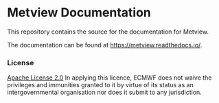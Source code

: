 
# Metview Documentation

This repository contains the source for the documentation for Metview.

The documentation can be found at <https://metview.readthedocs.io/>.


### License
[Apache License 2.0](LICENSE) In applying this licence, ECMWF does not waive the privileges and immunities 
granted to it by virtue of its status as an intergovernmental organisation nor does it submit to any jurisdiction.
